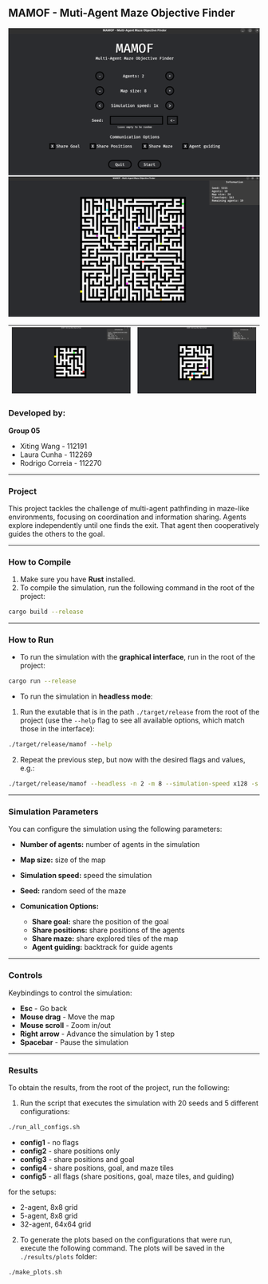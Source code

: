## MAMOF - Muti-Agent Maze Objective Finder

![Menu](images/menu.png)
 ![Imagem 2](images/m2.png) 

| ![Imagem 1](images/m1.png) | ![Imagem 3](images/m3.png) 
|---------------------------------------|---------------------------------------|


### Developed by:
**Group 05**
- Xiting Wang - 112191
- Laura Cunha - 112269
- Rodrigo Correia - 112270

---
### Project
This project tackles the challenge of multi-agent pathfinding in maze-like environments, focusing on coordination and information sharing. Agents explore independently until one finds the exit. That agent then cooperatively guides the others to the goal.

---
### How to Compile
1. Make sure you have **Rust** installed.
2. To compile the simulation, run the following command in the root of the project:
```bash
cargo build --release
```


---
### How to Run
- To run the simulation with the **graphical interface**, run in the root of the project:
```bash
cargo run --release
```

- To run the simulation in **headless mode**:
1. Run the exutable that is in the path ```./target/release``` from the root of the project (use the ```--help``` flag to see all available options, which match those in the interface):
```bash
./target/release/mamof --help
```
2. Repeat the previous step, but now with the desired flags and values, e.g.:
```bash
./target/release/mamof --headless -n 2 -m 8 --simulation-speed x128 -s 12345 -o output.json
```

---
### Simulation Parameters
You can configure the simulation using the following parameters:

- **Number of agents:** number of agents in the simulation
- **Map size:** size of the map
- **Simulation speed:** speed the simulation
- **Seed:** random seed of the maze

- **Comunication Options:**
    - **Share goal:** share the position of the goal
    - **Share positions:** share positions of the agents
    - **Share maze:** share explored tiles of the map
    - **Agent guiding:** backtrack for guide agents


---
### Controls
Keybindings to control the simulation:
- **Esc** - Go back
- **Mouse drag** - Move the map
- **Mouse scroll** - Zoom in/out
- **Right arrow** - Advance the simulation by 1 step
- **Spacebar** - Pause the simulation


---
### Results
To obtain the results, from the root of the project, run the following:

1. Run the script that executes the simulation with 20 seeds and 5 different configurations:
```bash
./run_all_configs.sh
```
- **config1** - no flags
- **config2** - share positions only
- **config3** - share positions and goal
- **config4** - share positions, goal, and maze tiles
- **config5** - all flags (share positions, goal, maze tiles, and guiding)

for the setups:
- 2-agent, 8x8 grid
- 5-agent, 8x8 grid
- 32-agent, 64x64 grid

2. To generate the plots based on the configurations that were run, execute the following command. 
The plots will be saved in the `./results/plots` folder:
```bash
./make_plots.sh
```
